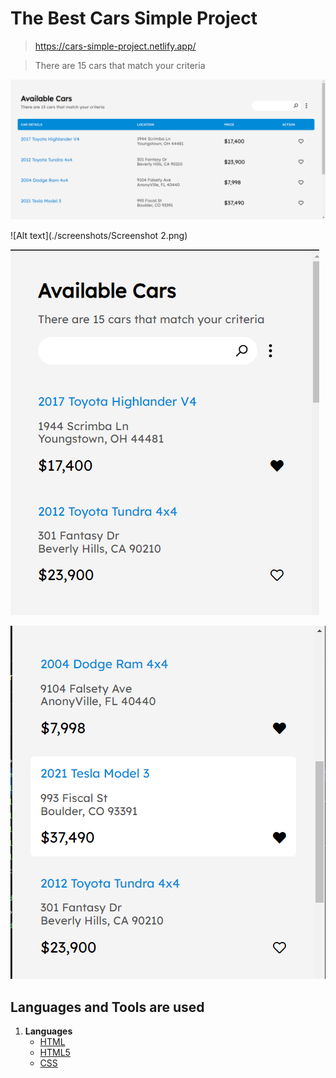 # The Best Cars Simple Project

> https://cars-simple-project.netlify.app/

> There are 15 cars that match your criteria

![Alt text](./screenshots/Screenshot-1.png)

![Alt text](./screenshots/Screenshot 2.png)

![Alt text](./screenshots/Screenshot-3.png)

![Alt text](./screenshots/Screenshot-4.png)


## Languages and Tools are used

1. **Languages**
    + [HTML](https://github.com/topics/html)
    + [HTML5](https://github.com/topics/html5)
    + [CSS](https://github.com/topics/css)
